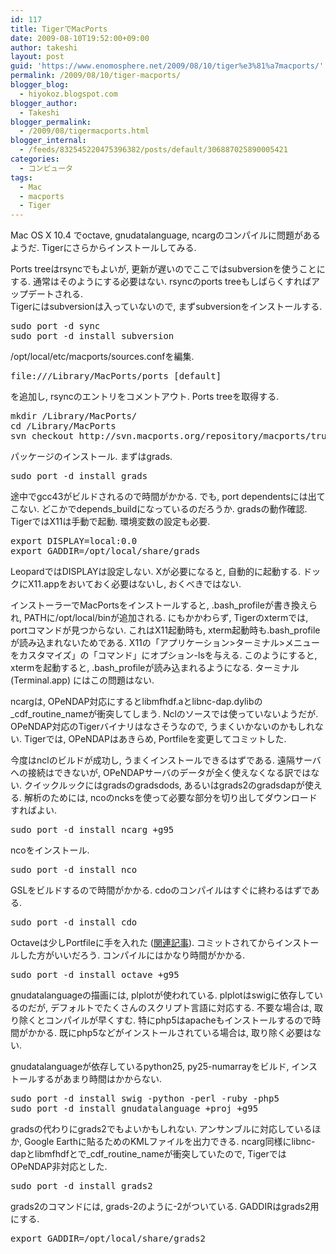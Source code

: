 ```yaml
---
id: 117
title: TigerでMacPorts
date: 2009-08-10T19:52:00+09:00
author: takeshi
layout: post
guid: 'https://www.enomosphere.net/2009/08/10/tiger%e3%81%a7macports/'
permalink: /2009/08/10/tiger-macports/
blogger_blog:
  - hiyokoz.blogspot.com
blogger_author:
  - Takeshi
blogger_permalink:
  - /2009/08/tigermacports.html
blogger_internal:
  - /feeds/832545220475396382/posts/default/306887025890005421
categories:
  - コンピュータ
tags:
  - Mac
  - macports
  - Tiger
---
```

Mac OS X 10.4 でoctave, gnudatalanguage, ncargのコンパイルに問題があるようだ. Tigerにさらからインストールしてみる.
<div></div>
<div>Ports treeはrsyncでもよいが, 更新が遅いのでここではsubversionを使うことにする. 通常はそのようにする必要はない. rsyncのports treeもしばらくすればアップデートされる.</div>
<div></div>
<div>Tigerにはsubversionは入っていないので, まずsubversionをインストールする.
<pre>
sudo port -d sync
sudo port -d install subversion</pre>
/opt/local/etc/macports/sources.confを編集.
<pre>
file:///Library/MacPorts/ports [default]</pre>
を追加し, rsyncのエントリをコメントアウト.
Ports treeを取得する.
<pre>
mkdir /Library/MacPorts/
cd /Library/MacPorts
svn checkout http://svn.macports.org/repository/macports/trunk/dports ports</pre>
パッケージのインストール. まずはgrads.
<pre>
sudo port -d install grads</pre>
途中でgcc43がビルドされるので時間がかかる. でも, port dependentsには出てこない. どこかでdepends_buildになっているのだろうか.
gradsの動作確認. TigerではX11は手動で起動. 環境変数の設定も必要.
<pre>
export DISPLAY=local:0.0
export GADDIR=/opt/local/share/grads</pre>
LeopardではDISPLAYは設定しない. Xが必要になると, 自動的に起動する. ドックにX11.appをおいておく必要はないし, おくべきではない.

インストーラーでMacPortsをインストールすると, .bash_profileが書き換えられ, PATHに/opt/local/binが追加される. にもかかわらず, Tigerのxtermでは, portコマンドが見つからない. これはX11起動時も, xterm起動時も.bash_profileが読み込まれないためである. X11の「アプリケーション&gt;ターミナル&gt;メニューをカスタマイズ」の「コマンド」にオプション-lsを与える. このようにすると, xtermを起動すると, .bash_profileが読み込まれるようになる. ターミナル (Terminal.app) にはこの問題はない.

ncargは, OPeNDAP対応にするとlibmfhdf.aとlibnc-dap.dylibの_cdf_routine_nameが衝突してしまう. Nclのソースでは使っていないようだが. OPeNDAP対応のTigerバイナリはなさそうなので, うまくいかないのかもしれない. Tigerでは, OPeNDAPはあきらめ, Portfileを変更してコミットした.

今度はnclのビルドが成功し, うまくインストールできるはずである. 遠隔サーバへの接続はできないが, OPeNDAPサーバのデータが全く使えなくなる訳ではない. クイックルックにはgradsのgradsdods, あるいはgrads2のgradsdapが使える. 解析のためには, ncoのncksを使って必要な部分を切り出してダウンロードすればよい.
<pre>
sudo port -d install ncarg +g95</pre>
ncoをインストール.
<pre>
sudo port -d install nco</pre>
GSLをビルドするので時間がかかる.
cdoのコンパイルはすぐに終わるはずである.
<pre>
sudo port -d install cdo</pre>
Octaveは少しPortfileに手を入れた (<a href="https://www.enomosphere.net/2009/08/12/octave-3-2/">関連記事</a>). コミットされてからインストールした方がいいだろう. コンパイルにはかなり時間がかかる.
<pre>
sudo port -d install octave +g95</pre>
gnudatalanguageの描画には, plplotが使われている. plplotはswigに依存しているのだが, デフォルトでたくさんのスクリプト言語に対応する. 不要な場合は, 取り除くとコンパイルが早くすむ. 特にphp5はapacheもインストールするので時間がかかる. 既にphp5などがインストールされている場合は, 取り除く必要はない.
<div></div>
<div>gnudatalanguageが依存しているpython25, py25-numarrayをビルド, インストールするがあまり時間はかからない.</div>
<div>
<pre>
sudo port -d install swig -python -perl -ruby -php5
sudo port -d install gnudatalanguage +proj +g95</pre>
gradsの代わりにgrads2でもよいかもしれない. アンサンブルに対応しているほか, Google Earthに貼るためのKMLファイルを出力できる. ncarg同様にlibnc-dapとlibmfhdfとで_cdf_routine_nameが衝突していたので, TigerではOPeNDAP非対応とした.
<pre>
sudo port -d install grads2</pre>
grads2のコマンドには, grads-2のように-2がついている. GADDIRはgrads2用にする.
<pre>
export GADDIR=/opt/local/share/grads2</pre>
</div>
</div>
